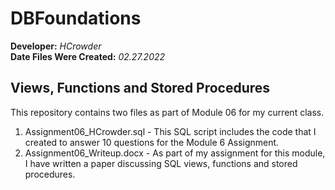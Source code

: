 # DBFoundations

<b>Developer:</b> <i>HCrowder</i><br>
<b>Date Files Were Created:</b> <i>02.27.2022</i><br>

## Views, Functions and Stored Procedures<br>
This repository contains two files as part of Module 06 for my current class. 
1. Assignment06_HCrowder.sql - This SQL script includes the code that I created to answer 10 questions for the Module 6 Assignment. 
2. Assignment06_Writeup.docx - As part of my assignment for this module, I have written a paper discussing SQL views, functions and stored procedures.
